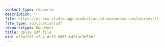 ```yaml
---
content_type: resource
description: ''
file: https://ol-ocw-studio-app-production.s3.amazonaws.com/courses/11-384-malaysia-sustainable-cities-practicum-spring-2018/d13af2d7e2c4dc138665e49fac3d50bf_zqG5N0ixkak.pdf
file_type: application/pdf
resourcetype: Document
title: 3play pdf file
uid: d13af2d7-e2c4-dc13-8665-e49fac3d50bf
---
```

